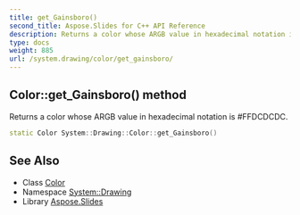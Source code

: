 ```yaml
---
title: get_Gainsboro()
second_title: Aspose.Slides for C++ API Reference
description: Returns a color whose ARGB value in hexadecimal notation is #FFDCDCDC.
type: docs
weight: 885
url: /system.drawing/color/get_gainsboro/
---
```

## Color::get_Gainsboro() method


Returns a color whose ARGB value in hexadecimal notation is #FFDCDCDC.

```cpp
static Color System::Drawing::Color::get_Gainsboro()
```

## See Also

* Class [Color](../)
* Namespace [System::Drawing](../../)
* Library [Aspose.Slides](../../../)